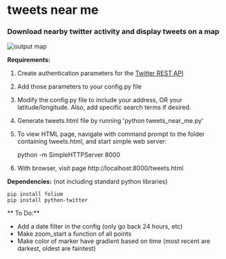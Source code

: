 # tweets near me

### Download nearby twitter activity and display tweets on a map

![output map](http://i.imgur.com/BKf7Nt3.png)

**Requirements:**

1. Create authentication parameters for the [Twitter REST API](https://dev.twitter.com/rest/public)
2. Add those parameters to your config.py file
3. Modify the config.py file to include your address, OR your latitude/longitude. Also, add specific search terms if desired.
4. Generate tweets.html file by running 'python tweets_near_me.py'
5. To view HTML page, navigate with command prompt to the folder containing tweets.html, and start simple web server:
  
    python -m SimpleHTTPServer 8000

6. With browser, visit page http://localhost:8000/tweets.html

**Dependencies:** (not including standard python libraries)

    pip install folium
    pip install python-twitter
    
** To Do:**

+ Add a date filter in the config (only go back 24 hours, etc)
+ Make zoom_start a function of all points
+ Make color of marker have gradient based on time (most recent are darkest, oldest are faintest)



